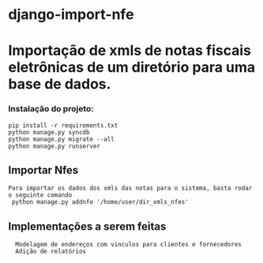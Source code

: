 # django-import-nfe
Importação de xmls de notas fiscais eletrônicas de um diretório para uma base de dados.
=============

### Instalação do projeto:
```
pip install -r requirements.txt
python manage.py syncdb
python manage.py migrate --all
python manage.py runserver
``` 

## Importar Nfes
```
Para importar os dados dos xmls das notas para o sistema, basta rodar o seguinte comando
 python manage.py addnfe '/home/user/dir_xmls_nfes'
``` 

## Implementações a serem feitas
``` 
  Modelagem de endereços com vinculos para clientes e fornecedores
  Adição de relatórios
``` 
